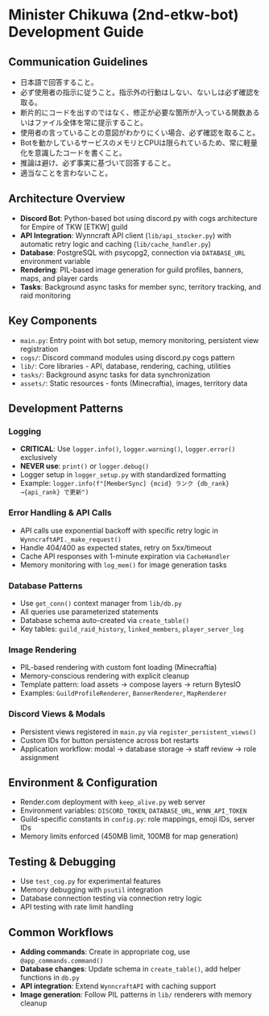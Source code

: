 # Minister Chikuwa (2nd-etkw-bot) Development Guide

## Communication Guidelines
- 日本語で回答すること。
- 必ず使用者の指示に従うこと。指示外の行動はしない、ないしは必ず確認を取る。
- 断片的にコードを出すのではなく、修正が必要な箇所が入っている関数あるいはファイル全体を常に提示すること。
- 使用者の言っていることの意図がわかりにくい場合、必ず確認を取ること。
- Botを動かしているサービスのメモリとCPUは限られているため、常に軽量化を意識したコードを書くこと。
- 推論は避け、必ず事実に基づいて回答すること。
- 適当なことを言わないこと。

## Architecture Overview
- **Discord Bot**: Python-based bot using discord.py with cogs architecture for Empire of TKW [ETKW] guild
- **API Integration**: Wynncraft API client (`lib/api_stocker.py`) with automatic retry logic and caching (`lib/cache_handler.py`)
- **Database**: PostgreSQL with psycopg2, connection via `DATABASE_URL` environment variable
- **Rendering**: PIL-based image generation for guild profiles, banners, maps, and player cards
- **Tasks**: Background async tasks for member sync, territory tracking, and raid monitoring

## Key Components
- `main.py`: Entry point with bot setup, memory monitoring, persistent view registration
- `cogs/`: Discord command modules using discord.py cogs pattern
- `lib/`: Core libraries - API, database, rendering, caching, utilities
- `tasks/`: Background async tasks for data synchronization
- `assets/`: Static resources - fonts (Minecraftia), images, territory data

## Development Patterns

### Logging
- **CRITICAL**: Use `logger.info()`, `logger.warning()`, `logger.error()` exclusively
- **NEVER use**: `print()` or `logger.debug()`
- Logger setup in `logger_setup.py` with standardized formatting
- Example: `logger.info(f"[MemberSync] {mcid} ランク {db_rank}→{api_rank} で更新")`

### Error Handling & API Calls
- API calls use exponential backoff with specific retry logic in `WynncraftAPI._make_request()`
- Handle 404/400 as expected states, retry on 5xx/timeout
- Cache API responses with 1-minute expiration via `CacheHandler`
- Memory monitoring with `log_mem()` for image generation tasks

### Database Patterns
- Use `get_conn()` context manager from `lib/db.py`
- All queries use parameterized statements
- Database schema auto-created via `create_table()`
- Key tables: `guild_raid_history`, `linked_members`, `player_server_log`

### Image Rendering
- PIL-based rendering with custom font loading (Minecraftia)
- Memory-conscious rendering with explicit cleanup
- Template pattern: load assets → compose layers → return BytesIO
- Examples: `GuildProfileRenderer`, `BannerRenderer`, `MapRenderer`

### Discord Views & Modals
- Persistent views registered in `main.py` via `register_persistent_views()`
- Custom IDs for button persistence across bot restarts
- Application workflow: modal → database storage → staff review → role assignment

## Environment & Configuration
- Render.com deployment with `keep_alive.py` web server
- Environment variables: `DISCORD_TOKEN`, `DATABASE_URL`, `WYNN_API_TOKEN`
- Guild-specific constants in `config.py`: role mappings, emoji IDs, server IDs
- Memory limits enforced (450MB limit, 100MB for map generation)

## Testing & Debugging
- Use `test_cog.py` for experimental features
- Memory debugging with `psutil` integration
- Database connection testing via connection retry logic
- API testing with rate limit handling

## Common Workflows
- **Adding commands**: Create in appropriate cog, use `@app_commands.command()`
- **Database changes**: Update schema in `create_table()`, add helper functions in `db.py`
- **API integration**: Extend `WynncraftAPI` with caching support
- **Image generation**: Follow PIL patterns in `lib/` renderers with memory cleanup
